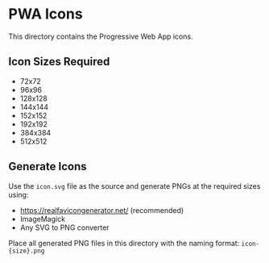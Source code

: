 # PWA Icons

This directory contains the Progressive Web App icons.

## Icon Sizes Required
- 72x72
- 96x96
- 128x128
- 144x144
- 152x152
- 192x192
- 384x384
- 512x512

## Generate Icons

Use the `icon.svg` file as the source and generate PNGs at the required sizes using:
- https://realfavicongenerator.net/ (recommended)
- ImageMagick
- Any SVG to PNG converter

Place all generated PNG files in this directory with the naming format: `icon-{size}.png`
